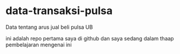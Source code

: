 # data-transaksi-pulsa
Data tentang arus jual beli pulsa UB

ini adalah repo pertama saya di github dan saya sedang dalam thaap pembelajaran mengenai ini
